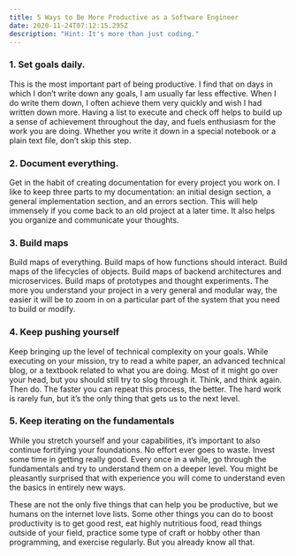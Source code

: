 ```yaml
---
title: 5 Ways to Be More Productive as a Software Engineer
date: 2020-11-24T07:12:15.295Z
description: "Hint: It's more than just coding."
---
```

### **1. Set goals daily.**

This is the most important part of being productive. I find that on days in which I don’t write down any goals, I am usually far less effective. When I do write them down, I often achieve them very quickly and wish I had written down more. Having a list to execute and check off helps to build up a sense of achievement throughout the day, and fuels enthusiasm for the work you are doing. Whether you write it down in a special notebook or a plain text file, don’t skip this step.

### **2. Document everything.**

Get in the habit of creating documentation for every project you work on. I like to keep three parts to my documentation: an initial design section, a general implementation section, and an errors section. This will help immensely if you come back to an old project at a later time. It also helps you organize and communicate your thoughts.

### **3. Build maps**

Build maps of everything. Build maps of how functions should interact. Build maps of the lifecycles of objects. Build maps of backend architectures and microservices. Build maps of prototypes and thought experiments. The more you understand your project in a very general and modular way, the easier it will be to zoom in on a particular part of the system that you need to build or modify.

### **4. Keep pushing yourself**

Keep bringing up the level of technical complexity on your goals. While executing on your mission, try to read a white paper, an advanced technical blog, or a textbook related to what you are doing. Most of it might go over your head, but you should still try to slog through it. Think, and think again. Then do. The faster you can repeat this process, the better. The hard work is rarely fun, but it’s the only thing that gets us to the next level.

### **5. Keep iterating on the fundamentals**

While you stretch yourself and your capabilities, it’s important to also continue fortifying your foundations. No effort ever goes to waste. Invest some time in getting really good. Every once in a while, go through the fundamentals and try to understand them on a deeper level. You might be pleasantly surprised that with experience you will come to understand even the basics in entirely new ways.

These are not the only five things that can help you be productive, but we humans on the internet love lists. Some other things you can do to boost productivity is to get good rest, eat highly nutritious food, read things outside of your field, practice some type of craft or hobby other than programming, and exercise regularly. But you already know all that.
